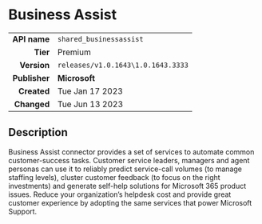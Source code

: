 # Business Assist
| | |
|-:|-|
|**API name**|`shared_businessassist`|
|**Tier**|Premium|
|**Version**|`releases/v1.0.1643\1.0.1643.3333`|
|**Publisher**|**Microsoft**|
|**Created**|Tue Jan 17 2023|
|**Changed**|Tue Jun 13 2023|

## Description
Business Assist connector provides a set of services to automate common customer-success tasks. Customer service leaders, managers and agent personas can use it to reliably predict service-call volumes (to manage staffing levels), cluster customer feedback (to focus on the right investments) and generate self-help solutions for Microsoft 365 product issues.  Reduce your organization’s helpdesk cost and provide great customer experience by adopting the same services that power Microsoft Support.

